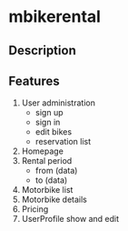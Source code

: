 # mbikerental
## Description
## Features
1. User administration
    * sign up
    * sign in 
    * edit bikes
    * reservation list
2. Homepage  
3. Rental period
   * from (data)
   * to (data) 
4. Motorbike list
5. Motorbike details
6. Pricing
7. UserProfile show and edit



